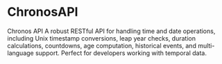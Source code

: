 # ChronosAPI
Chronos API A robust RESTful API for handling time and date operations, including Unix timestamp conversions, leap year checks, duration calculations, countdowns, age computation, historical events, and multi-language support. Perfect for developers working with temporal data.

